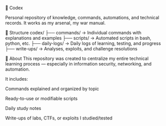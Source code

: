 🧠 Codex

Personal repository of knowledge, commands, automations, and technical records.
It works as my arsenal, my war manual.

📁 Structure
codex/
├── commands/ → Individual commands with explanations and examples
├── scripts/ → Automated scripts in bash, python, etc.
├── daily-logs/ → Daily logs of learning, testing, and progress
├── write-ups/ → Analyses, exploits, and challenge resolutions

🔎 About
This repository was created to centralize my entire technical learning process — especially in information security, networking, and automation.

It includes:

Commands explained and organized by topic

Ready-to-use or modifiable scripts

Daily study notes

Write-ups of labs, CTFs, or exploits I studied/tested
